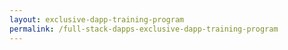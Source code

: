 ```yaml
---
layout: exclusive-dapp-training-program
permalink: /full-stack-dapps-exclusive-dapp-training-program
---
```

